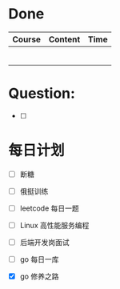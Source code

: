 # Done
| Course | Content | Time |
| ------ | ------- | ---- |
|        |         |      |
|        |         |      |
|        |         |      |
|        |         |      |
|        |         |      |
|        |         |      |

# Question:
- [ ]  

# 每日计划

- [ ] 断糖
- [ ] 俄挺训练
- [ ] leetcode 每日一题
- [ ] Linux 高性能服务编程
- [ ] 后端开发岗面试
- [ ] go 每日一库
- [x] go 修养之路

